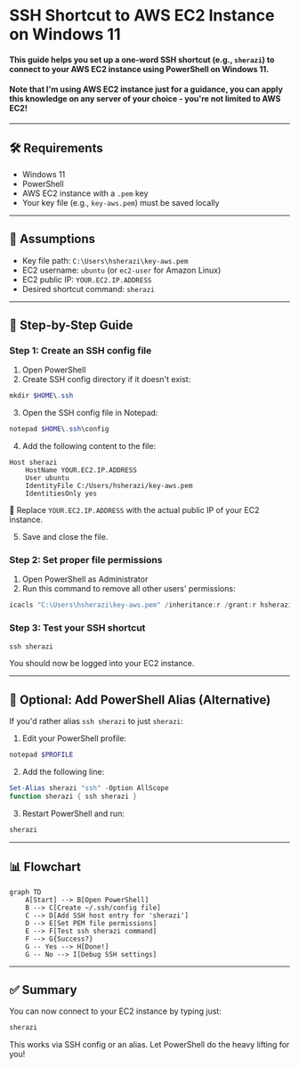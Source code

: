 
# SSH Shortcut to AWS EC2 Instance on Windows 11


#### This guide helps you set up a one-word SSH shortcut (e.g., `sherazi`) to connect to your AWS EC2 instance using PowerShell on Windows 11.
#### Note that I'm using AWS EC2 instance just for a guidance, you can apply this knowledge on any server of your choice - you're not limited to AWS EC2!
---

## 🛠️ Requirements
- Windows 11
- PowerShell
- AWS EC2 instance with a `.pem` key
- Your key file (e.g., `key-aws.pem`) must be saved locally

---

## 🔑 Assumptions
- Key file path: `C:\Users\hsherazi\key-aws.pem`
- EC2 username: `ubuntu` (or `ec2-user` for Amazon Linux)
- EC2 public IP: `YOUR.EC2.IP.ADDRESS`
- Desired shortcut command: `sherazi`

---

## 🧭 Step-by-Step Guide

### Step 1: Create an SSH config file

1. Open PowerShell
2. Create SSH config directory if it doesn't exist:

```powershell
mkdir $HOME\.ssh
```

3. Open the SSH config file in Notepad:

```powershell
notepad $HOME\.ssh\config
```

4. Add the following content to the file:

```text
Host sherazi
    HostName YOUR.EC2.IP.ADDRESS
    User ubuntu
    IdentityFile C:/Users/hsherazi/key-aws.pem
    IdentitiesOnly yes
```

🔁 Replace `YOUR.EC2.IP.ADDRESS` with the actual public IP of your EC2 instance.

5. Save and close the file.

### Step 2: Set proper file permissions

1. Open PowerShell as Administrator
2. Run this command to remove all other users' permissions:

```powershell
icacls "C:\Users\hsherazi\key-aws.pem" /inheritance:r /grant:r hsherazi:R
```

### Step 3: Test your SSH shortcut

```powershell
ssh sherazi
```

You should now be logged into your EC2 instance.

---

## 🧠 Optional: Add PowerShell Alias (Alternative)
If you'd rather alias `ssh sherazi` to just `sherazi`:

1. Edit your PowerShell profile:

```powershell
notepad $PROFILE
```

2. Add the following line:

```powershell
Set-Alias sherazi "ssh" -Option AllScope
function sherazi { ssh sherazi }
```

3. Restart PowerShell and run:

```powershell
sherazi
```

---

## 📊 Flowchart

```mermaid
graph TD
    A[Start] --> B[Open PowerShell]
    B --> C[Create ~/.ssh/config file]
    C --> D[Add SSH host entry for 'sherazi']
    D --> E[Set PEM file permissions]
    E --> F[Test ssh sherazi command]
    F --> G{Success?}
    G -- Yes --> H[Done!]
    G -- No --> I[Debug SSH settings]
```

---

## ✅ Summary
You can now connect to your EC2 instance by typing just:

```powershell
sherazi
```

This works via SSH config or an alias. Let PowerShell do the heavy lifting for you!

